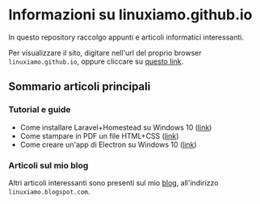 # Informazioni su linuxiamo.github.io

In questo repository raccolgo appunti e articoli informatici interessanti.

Per visualizzare il sito, digitare nell'url del proprio browser `linuxiamo.github.io`, oppure cliccare su [questo link](https://linuxiamo.github.io/).

## Sommario articoli principali

### Tutorial e guide

* Come installare Laravel+Homestead su Windows 10 ([link](/articoli/tutorial-installare-laravel-homestead-su-windows-10.md))
* Come stampare in PDF un file HTML+CSS ([link](/articoli/tutorial-stampa-html-css-in-pdf.md))
* Come creare un'app di Electron su Windows 10 ([link](/articoli/tutorial-creare-app-electron-su-windows-10.md))

### Articoli sul mio blog

Altri articoli interessanti sono presenti sul mio [blog](https://linuxiamo.blogspot.com/), all'indirizzo `linuxiamo.blogspot.com`.
